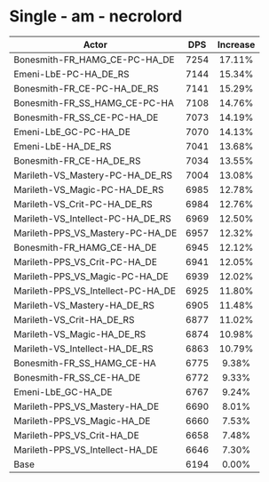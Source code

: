 # Single - am - necrolord
| Actor | DPS | Increase |
|---|:---:|:---:|
|Bonesmith-FR_HAMG_CE-PC-HA_DE|7254|17.11%|
|Emeni-LbE-PC-HA_DE_RS|7144|15.34%|
|Bonesmith-FR_CE-PC-HA_DE_RS|7141|15.29%|
|Bonesmith-FR_SS_HAMG_CE-PC-HA|7108|14.76%|
|Bonesmith-FR_SS_CE-PC-HA_DE|7073|14.19%|
|Emeni-LbE_GC-PC-HA_DE|7070|14.13%|
|Emeni-LbE-HA_DE_RS|7041|13.68%|
|Bonesmith-FR_CE-HA_DE_RS|7034|13.55%|
|Marileth-VS_Mastery-PC-HA_DE_RS|7004|13.08%|
|Marileth-VS_Magic-PC-HA_DE_RS|6985|12.78%|
|Marileth-VS_Crit-PC-HA_DE_RS|6984|12.76%|
|Marileth-VS_Intellect-PC-HA_DE_RS|6969|12.50%|
|Marileth-PPS_VS_Mastery-PC-HA_DE|6957|12.32%|
|Bonesmith-FR_HAMG_CE-HA_DE|6945|12.12%|
|Marileth-PPS_VS_Crit-PC-HA_DE|6941|12.05%|
|Marileth-PPS_VS_Magic-PC-HA_DE|6939|12.02%|
|Marileth-PPS_VS_Intellect-PC-HA_DE|6925|11.80%|
|Marileth-VS_Mastery-HA_DE_RS|6905|11.48%|
|Marileth-VS_Crit-HA_DE_RS|6877|11.02%|
|Marileth-VS_Magic-HA_DE_RS|6874|10.98%|
|Marileth-VS_Intellect-HA_DE_RS|6863|10.79%|
|Bonesmith-FR_SS_HAMG_CE-HA|6775|9.38%|
|Bonesmith-FR_SS_CE-HA_DE|6772|9.33%|
|Emeni-LbE_GC-HA_DE|6767|9.24%|
|Marileth-PPS_VS_Mastery-HA_DE|6690|8.01%|
|Marileth-PPS_VS_Magic-HA_DE|6660|7.53%|
|Marileth-PPS_VS_Crit-HA_DE|6658|7.48%|
|Marileth-PPS_VS_Intellect-HA_DE|6646|7.30%|
|Base|6194|0.00%|

